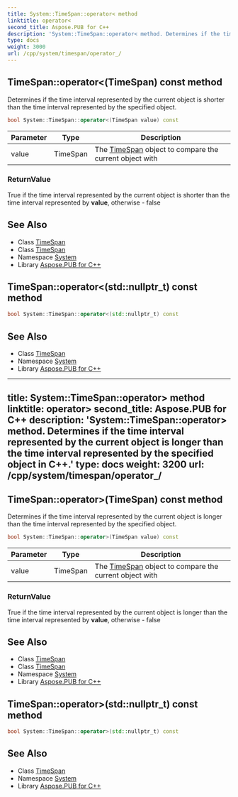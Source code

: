 ```yaml
---
title: System::TimeSpan::operator< method
linktitle: operator<
second_title: Aspose.PUB for C++
description: 'System::TimeSpan::operator< method. Determines if the time interval represented by the current object is shorter than the time interval represented by the specified object in C++.'
type: docs
weight: 3000
url: /cpp/system/timespan/operator_/
---
```

## TimeSpan::operator<(TimeSpan) const method


Determines if the time interval represented by the current object is shorter than the time interval represented by the specified object.

```cpp
bool System::TimeSpan::operator<(TimeSpan value) const
```


| Parameter | Type | Description |
| --- | --- | --- |
| value | TimeSpan | The [TimeSpan](../) object to compare the current object with |

### ReturnValue

True if the time interval represented by the current object is shorter than the time interval represented by **value**, otherwise - false

## See Also

* Class [TimeSpan](../)
* Class [TimeSpan](../)
* Namespace [System](../../)
* Library [Aspose.PUB for C++](../../../)
## TimeSpan::operator<(std::nullptr_t) const method




```cpp
bool System::TimeSpan::operator<(std::nullptr_t) const
```

## See Also

* Class [TimeSpan](../)
* Namespace [System](../../)
* Library [Aspose.PUB for C++](../../../)
---
title: System::TimeSpan::operator> method
linktitle: operator>
second_title: Aspose.PUB for C++
description: 'System::TimeSpan::operator> method. Determines if the time interval represented by the current object is longer than the time interval represented by the specified object in C++.'
type: docs
weight: 3200
url: /cpp/system/timespan/operator_/
---
## TimeSpan::operator>(TimeSpan) const method


Determines if the time interval represented by the current object is longer than the time interval represented by the specified object.

```cpp
bool System::TimeSpan::operator>(TimeSpan value) const
```


| Parameter | Type | Description |
| --- | --- | --- |
| value | TimeSpan | The [TimeSpan](../) object to compare the current object with |

### ReturnValue

True if the time interval represented by the current object is longer than the time interval represented by **value**, otherwise - false

## See Also

* Class [TimeSpan](../)
* Class [TimeSpan](../)
* Namespace [System](../../)
* Library [Aspose.PUB for C++](../../../)
## TimeSpan::operator>(std::nullptr_t) const method




```cpp
bool System::TimeSpan::operator>(std::nullptr_t) const
```

## See Also

* Class [TimeSpan](../)
* Namespace [System](../../)
* Library [Aspose.PUB for C++](../../../)
